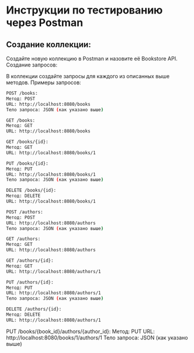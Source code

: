 # Инструкции по тестированию через Postman

## Создание коллекции:

Создайте новую коллекцию в Postman и назовите её Bookstore API.
Создание запросов:

В коллекции создайте запросы для каждого из описанных выше методов.
Примеры запросов:

```sh
POST /books:
Метод: POST
URL: http://localhost:8080/books
Тело запроса: JSON (как указано выше)
```

```sh
GET /books:
Метод: GET
URL: http://localhost:8080/books
```

```sh
GET /books/{id}:
Метод: GET
URL: http://localhost:8080/books/1
```

```sh
PUT /books/{id}:
Метод: PUT
URL: http://localhost:8080/books/1
Тело запроса: JSON (как указано выше)
```

```sh
DELETE /books/{id}:
Метод: DELETE
URL: http://localhost:8080/books/1
```

```sh
POST /authors:
Метод: POST
URL: http://localhost:8080/authors
Тело запроса: JSON (как указано выше)
```

```sh
GET /authors:
Метод: GET
URL: http://localhost:8080/authors
```

```sh
GET /authors/{id}:
Метод: GET
URL: http://localhost:8080/authors/1
```

```sh
PUT /authors/{id}:
Метод: PUT
URL: http://localhost:8080/authors/1
Тело запроса: JSON (как указано выше)
```

```sh
DELETE /authors/{id}:
Метод: DELETE
URL: http://localhost:8080/authors/1
```

PUT /books/{book_id}/authors/{author_id}:
Метод: PUT
URL: http://localhost:8080/books/1/authors/1
Тело запроса: JSON (как указано выше)
